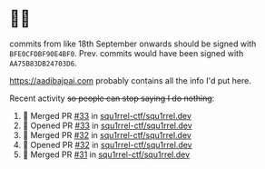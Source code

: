 # 👋🏻
<!--
**aadibajpai/aadibajpai** is a ✨ _special_ ✨ repository because its `README.md` (this file) appears on your GitHub profile.
-->
commits from like 18th September onwards should be signed with `BFE0CFDBF90E4BF0`. Prev. commits would have been signed with `AA75B83DB24703D6`.

https://aadibajpai.com probably contains all the info I'd put here.

Recent activity ~~so people can stop saying I do nothing~~:
<!--START_SECTION:activity-->
1. 🎉 Merged PR [#33](https://github.com/squ1rrel-ctf/squ1rrel.dev/pull/33) in [squ1rrel-ctf/squ1rrel.dev](https://github.com/squ1rrel-ctf/squ1rrel.dev)
2. 💪 Opened PR [#33](https://github.com/squ1rrel-ctf/squ1rrel.dev/pull/33) in [squ1rrel-ctf/squ1rrel.dev](https://github.com/squ1rrel-ctf/squ1rrel.dev)
3. 🎉 Merged PR [#32](https://github.com/squ1rrel-ctf/squ1rrel.dev/pull/32) in [squ1rrel-ctf/squ1rrel.dev](https://github.com/squ1rrel-ctf/squ1rrel.dev)
4. 💪 Opened PR [#32](https://github.com/squ1rrel-ctf/squ1rrel.dev/pull/32) in [squ1rrel-ctf/squ1rrel.dev](https://github.com/squ1rrel-ctf/squ1rrel.dev)
5. 🎉 Merged PR [#31](https://github.com/squ1rrel-ctf/squ1rrel.dev/pull/31) in [squ1rrel-ctf/squ1rrel.dev](https://github.com/squ1rrel-ctf/squ1rrel.dev)
<!--END_SECTION:activity-->
